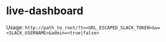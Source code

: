 # live-dashboard

Usage: `http://path_to_root/?t=<URL_ESCAPED_SLACK_TOKEN>&u=<SLACK_USERNAME>&admin=<true|false>`
